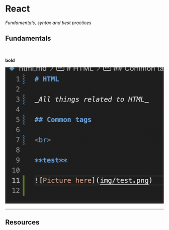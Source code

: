 # React

_Fundamentals, syntax and best practices_

## Fundamentals

<br>

**bold**

![Picture here](img/code_sample.png)
___

## **Resources**

<br>
